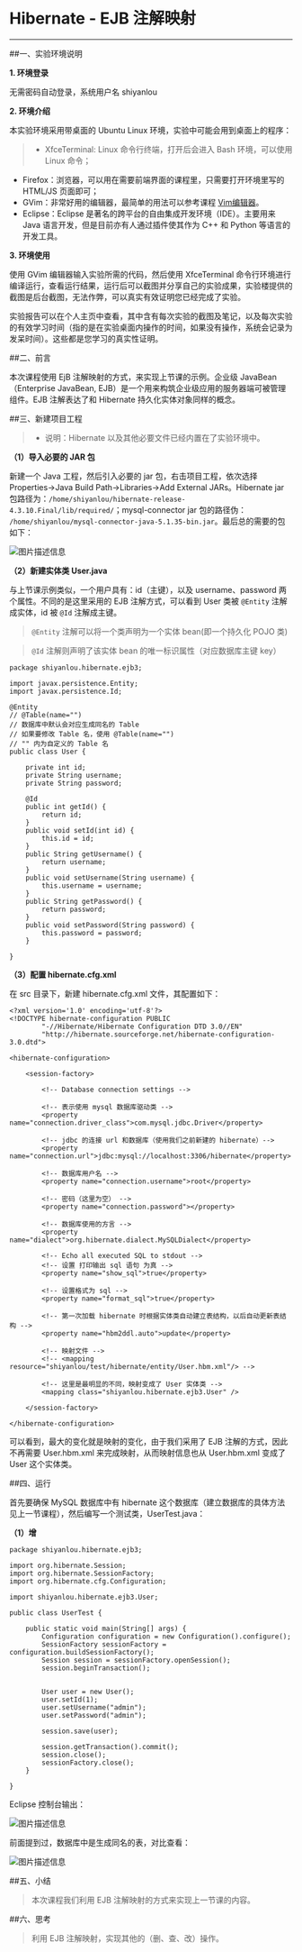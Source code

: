 # Hibernate - EJB 注解映射

---

##一、实验环境说明

**1. 环境登录**

无需密码自动登录，系统用户名 shiyanlou

**2. 环境介绍**

本实验环境采用带桌面的 Ubuntu Linux 环境，实验中可能会用到桌面上的程序：

> * XfceTerminal: Linux 命令行终端，打开后会进入 Bash 环境，可以使用 Linux 命令；
* Firefox：浏览器，可以用在需要前端界面的课程里，只需要打开环境里写的 HTML/JS 页面即可；
* GVim：非常好用的编辑器，最简单的用法可以参考课程 [Vim编辑器](http://www.shiyanlou.com/courses/2)。
* Eclipse：Eclipse 是著名的跨平台的自由集成开发环境（IDE）。主要用来 Java 语言开发，但是目前亦有人通过插件使其作为 C++ 和 Python 等语言的开发工具。

**3. 环境使用**

使用 GVim 编辑器输入实验所需的代码，然后使用 XfceTerminal 命令行环境进行编译运行，查看运行结果，运行后可以截图并分享自己的实验成果，实验楼提供的截图是后台截图，无法作弊，可以真实有效证明您已经完成了实验。

实验报告可以在个人主页中查看，其中含有每次实验的截图及笔记，以及每次实验的有效学习时间（指的是在实验桌面内操作的时间，如果没有操作，系统会记录为发呆时间）。这些都是您学习的真实性证明。

##二、前言

本次课程使用 EjB 注解映射的方式，来实现上节课的示例。企业级 JavaBean（Enterprise JavaBean, EJB）是一个用来构筑企业级应用的服务器端可被管理组件。EJB 注解表达了和 Hibernate 持久化实体对象同样的概念。


##三、新建项目工程

> * 说明：Hibernate 以及其他必要文件已经内置在了实验环境中。

**（1）导入必要的 JAR 包**

新建一个 Java 工程，然后引入必要的 jar 包，右击项目工程，依次选择 Properties->Java Build Path->Libraries->Add External JARs。Hibernate jar 包路径为：`/home/shiyanlou/hibernate-release-4.3.10.Final/lib/required/`；mysql-connector jar 包的路径伪： `/home/shiyanlou/mysql-connector-java-5.1.35-bin.jar`。最后总的需要的包如下：

![图片描述信息](https://dn-anything-about-doc.qbox.me/userid46108labid971time1430707723227?watermark/1/image/aHR0cDovL3N5bC1zdGF0aWMucWluaXVkbi5jb20vaW1nL3dhdGVybWFyay5wbmc=/dissolve/60/gravity/SouthEast/dx/0/dy/10)

**（2）新建实体类 User.java**

与上节课示例类似，一个用户具有：id（主键），以及 username、password 两个属性。不同的是这里采用的 EJB 注解方式，可以看到 User 类被 `@Entity` 注解成实体，id 被 `@Id` 注解成主键。

> `@Entity` 注解可以将一个类声明为一个实体 bean(即一个持久化 POJO 类)

> `@Id` 注解则声明了该实体 bean 的唯一标识属性（对应数据库主键 key）

```
package shiyanlou.hibernate.ejb3;

import javax.persistence.Entity;
import javax.persistence.Id;

@Entity
// @Table(name="")
// 数据库中默认会对应生成同名的 Table
// 如果要修改 Table 名，使用 @Table(name="")
// "" 内为自定义的 Table 名
public class User {
	
	private int id;
	private String username;
	private String password;
	
	@Id
	public int getId() {
		return id;
	}
	public void setId(int id) {
		this.id = id;
	}
	public String getUsername() {
		return username;
	}
	public void setUsername(String username) {
		this.username = username;
	}
	public String getPassword() {
		return password;
	}
	public void setPassword(String password) {
		this.password = password;
	}
	
}
```

**（3）配置 hibernate.cfg.xml**

在 src 目录下，新建 hibernate.cfg.xml 文件，其配置如下：

```
<?xml version='1.0' encoding='utf-8'?>
<!DOCTYPE hibernate-configuration PUBLIC
        "-//Hibernate/Hibernate Configuration DTD 3.0//EN"
        "http://hibernate.sourceforge.net/hibernate-configuration-3.0.dtd">

<hibernate-configuration>

    <session-factory>

        <!-- Database connection settings -->
        
        <!-- 表示使用 mysql 数据库驱动类 -->
        <property name="connection.driver_class">com.mysql.jdbc.Driver</property>

		<!-- jdbc 的连接 url 和数据库（使用我们之前新建的 hibernate）-->
        <property name="connection.url">jdbc:mysql://localhost:3306/hibernate</property>

		<!-- 数据库用户名 -->
        <property name="connection.username">root</property>

		<!-- 密码（这里为空） -->
        <property name="connection.password"></property>

		<!-- 数据库使用的方言 -->
        <property name="dialect">org.hibernate.dialect.MySQLDialect</property>

        <!-- Echo all executed SQL to stdout -->
		<!-- 设置 打印输出 sql 语句 为真 -->
        <property name="show_sql">true</property>

		<!-- 设置格式为 sql -->
        <property name="format_sql">true</property>

		<!-- 第一次加载 hibernate 时根据实体类自动建立表结构，以后自动更新表结构 -->
        <property name="hbm2ddl.auto">update</property> 		

		<!-- 映射文件 -->
		<!-- <mapping resource="shiyanlou/test/hibernate/entity/User.hbm.xml"/> -->
        
        <!-- 这里是最明显的不同，映射变成了 User 实体类 -->
        <mapping class="shiyanlou.hibernate.ejb3.User" />

    </session-factory>

</hibernate-configuration>
```

可以看到，最大的变化就是映射的变化，由于我们采用了 EJB 注解的方式，因此不再需要 User.hbm.xml 来完成映射，从而映射信息也从 User.hbm.xml 变成了 User 这个实体类。


##四、运行

首先要确保 MySQL 数据库中有 hibernate 这个数据库（建立数据库的具体方法见上一节课程），然后编写一个测试类，UserTest.java：

**（1）增**

```
package shiyanlou.hibernate.ejb3;

import org.hibernate.Session;
import org.hibernate.SessionFactory;
import org.hibernate.cfg.Configuration;

import shiyanlou.hibernate.ejb3.User;

public class UserTest {

	public static void main(String[] args) {
		Configuration configuration = new Configuration().configure();
		SessionFactory sessionFactory = configuration.buildSessionFactory();
		Session session = sessionFactory.openSession();
		session.beginTransaction();
		
		
		User user = new User();
		user.setId(1);
		user.setUsername("admin");
		user.setPassword("admin");
		
		session.save(user);
		
		session.getTransaction().commit();
		session.close();
		sessionFactory.close();
	}
	
}
```

Eclipse 控制台输出：

![图片描述信息](https://dn-anything-about-doc.qbox.me/userid46108labid992time1431070372714?watermark/1/image/aHR0cDovL3N5bC1zdGF0aWMucWluaXVkbi5jb20vaW1nL3dhdGVybWFyay5wbmc=/dissolve/60/gravity/SouthEast/dx/0/dy/10)

前面提到过，数据库中是生成同名的表，对比查看：

![图片描述信息](https://dn-anything-about-doc.qbox.me/userid46108labid992time1431070390382?watermark/1/image/aHR0cDovL3N5bC1zdGF0aWMucWluaXVkbi5jb20vaW1nL3dhdGVybWFyay5wbmc=/dissolve/60/gravity/SouthEast/dx/0/dy/10)

##五、小结

> 本次课程我们利用 EJB 注解映射的方式来实现上一节课的内容。


##六、思考

> 利用 EJB 注解映射，实现其他的（删、查、改）操作。











